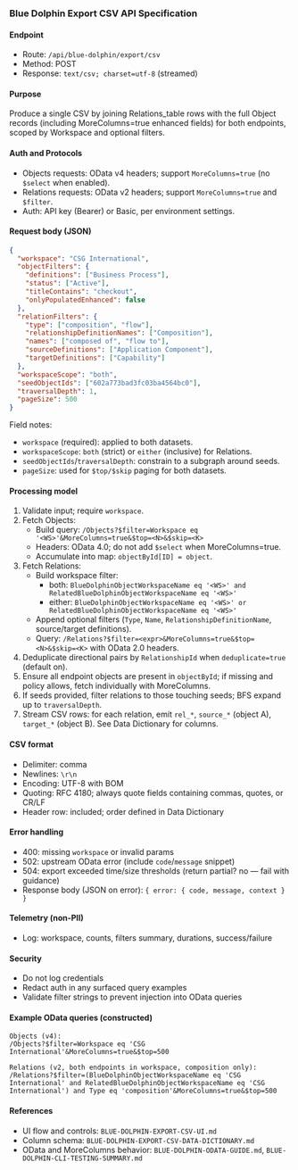 ### Blue Dolphin Export CSV API Specification

#### Endpoint
- Route: `/api/blue-dolphin/export/csv`
- Method: POST
- Response: `text/csv; charset=utf-8` (streamed)

#### Purpose
Produce a single CSV by joining Relations_table rows with the full Object records (including MoreColumns=true enhanced fields) for both endpoints, scoped by Workspace and optional filters.

#### Auth and Protocols
- Objects requests: OData v4 headers; support `MoreColumns=true` (no `$select` when enabled).
- Relations requests: OData v2 headers; support `MoreColumns=true` and `$filter`.
- Auth: API key (Bearer) or Basic, per environment settings.

#### Request body (JSON)
```json
{
  "workspace": "CSG International",
  "objectFilters": {
    "definitions": ["Business Process"],
    "status": ["Active"],
    "titleContains": "checkout",
    "onlyPopulatedEnhanced": false
  },
  "relationFilters": {
    "type": ["composition", "flow"],
    "relationshipDefinitionNames": ["Composition"],
    "names": ["composed of", "flow to"],
    "sourceDefinitions": ["Application Component"],
    "targetDefinitions": ["Capability"]
  },
  "workspaceScope": "both",  
  "seedObjectIds": ["602a773bad3fc03ba4564bc0"],
  "traversalDepth": 1,
  "pageSize": 500
}
```

Field notes:
- `workspace` (required): applied to both datasets.
- `workspaceScope`: `both` (strict) or `either` (inclusive) for Relations.
- `seedObjectIds`/`traversalDepth`: constrain to a subgraph around seeds.
- `pageSize`: used for `$top/$skip` paging for both datasets.

#### Processing model
1) Validate input; require `workspace`.
2) Fetch Objects:
   - Build query: `/Objects?$filter=Workspace eq '<WS>'&MoreColumns=true&$top=<N>&$skip=<K>`
   - Headers: OData 4.0; do not add `$select` when MoreColumns=true.
   - Accumulate into map: `objectById[ID] = object`.
3) Fetch Relations:
   - Build workspace filter:
     - both: `BlueDolphinObjectWorkspaceName eq '<WS>' and RelatedBlueDolphinObjectWorkspaceName eq '<WS>'`
     - either: `BlueDolphinObjectWorkspaceName eq '<WS>' or RelatedBlueDolphinObjectWorkspaceName eq '<WS>'`
   - Append optional filters (`Type`, `Name`, `RelationshipDefinitionName`, source/target definitions).
   - Query: `/Relations?$filter=<expr>&MoreColumns=true&$top=<N>&$skip=<K>` with OData 2.0 headers.
4) Deduplicate directional pairs by `RelationshipId` when `deduplicate=true` (default on).
5) Ensure all endpoint objects are present in `objectById`; if missing and policy allows, fetch individually with MoreColumns.
6) If seeds provided, filter relations to those touching seeds; BFS expand up to `traversalDepth`.
7) Stream CSV rows: for each relation, emit `rel_*`, `source_*` (object A), `target_*` (object B). See Data Dictionary for columns.

#### CSV format
- Delimiter: comma
- Newlines: `\r\n`
- Encoding: UTF-8 with BOM
- Quoting: RFC 4180; always quote fields containing commas, quotes, or CR/LF
- Header row: included; order defined in Data Dictionary

#### Error handling
- 400: missing `workspace` or invalid params
- 502: upstream OData error (include `code`/`message` snippet)
- 504: export exceeded time/size thresholds (return partial? no — fail with guidance)
- Response body (JSON on error): `{ error: { code, message, context } }`

#### Telemetry (non-PII)
- Log: workspace, counts, filters summary, durations, success/failure

#### Security
- Do not log credentials
- Redact auth in any surfaced query examples
- Validate filter strings to prevent injection into OData queries

#### Example OData queries (constructed)
```text
Objects (v4):
/Objects?$filter=Workspace eq 'CSG International'&MoreColumns=true&$top=500

Relations (v2, both endpoints in workspace, composition only):
/Relations?$filter=(BlueDolphinObjectWorkspaceName eq 'CSG International' and RelatedBlueDolphinObjectWorkspaceName eq 'CSG International') and Type eq 'composition'&MoreColumns=true&$top=500
```

#### References
- UI flow and controls: `BLUE-DOLPHIN-EXPORT-CSV-UI.md`
- Column schema: `BLUE-DOLPHIN-EXPORT-CSV-DATA-DICTIONARY.md`
- OData and MoreColumns behavior: `BLUE-DOLPHIN-ODATA-GUIDE.md`, `BLUE-DOLPHIN-CLI-TESTING-SUMMARY.md`


